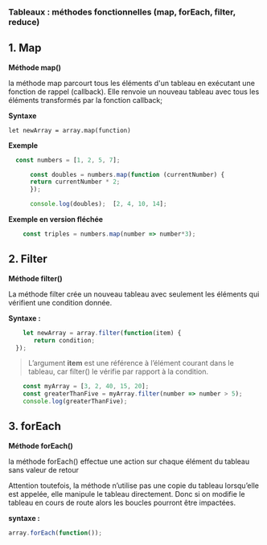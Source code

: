 ### Tableaux : méthodes fonctionnelles (map, forEach, filter, reduce)

## 1. Map

**Méthode map()**

la méthode map parcourt tous les éléments d'un tableau en exécutant une fonction de rappel (callback). Elle renvoie un nouveau tableau avec tous les éléments transformés par la fonction callback;

**Syntaxe**

  ```let newArray = array.map(function)```

**Exemple**

```javascript
  const numbers = [1, 2, 5, 7];

      const doubles = numbers.map(function (currentNumber) {
      return currentNumber * 2;
      });

      console.log(doubles);  [2, 4, 10, 14];
```

**Exemple en version fléchée** 

```Javascript
    const triples = numbers.map(number => number*3);
```


## 2. Filter

**Méthode filter()**

La méthode filter crée un nouveau tableau avec seulement les éléments qui vérifient une condition donnée.

**Syntaxe :**

```javascript
    let newArray = array.filter(function(item) {
       return condition;
  });
```

  >L’argument **item** est une référence à 
  >l’élément courant dans le tableau, 
  >car filter() le vérifie par rapport à la condition.


```javascript
    const myArray = [3, 2, 40, 15, 20];
    const greaterThanFive = myArray.filter(number => number > 5);
    console.log(greaterThanFive);
```


## 3. forEach

**Méthode forEach()**

la méthode forEach() effectue une action sur chaque élément du tableau sans valeur de retour


Attention toutefois, la méthode n’utilise pas une copie du tableau 
lorsqu’elle est appelée, elle manipule le tableau directement. 
Donc si on modifie le tableau en cours de route alors les boucles pourront être impactées.

**syntaxe :**

```javascript
array.forEach(function());
```
